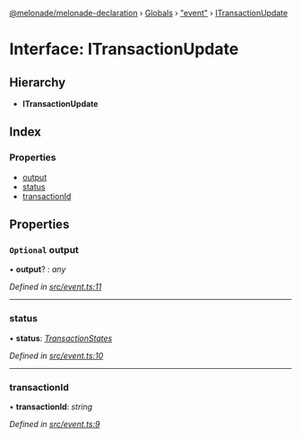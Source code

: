 [@melonade/melonade-declaration](../README.md) › [Globals](../globals.md) › ["event"](../modules/_event_.md) › [ITransactionUpdate](_event_.itransactionupdate.md)

# Interface: ITransactionUpdate

## Hierarchy

* **ITransactionUpdate**

## Index

### Properties

* [output](_event_.itransactionupdate.md#optional-output)
* [status](_event_.itransactionupdate.md#status)
* [transactionId](_event_.itransactionupdate.md#transactionid)

## Properties

### `Optional` output

• **output**? : *any*

*Defined in [src/event.ts:11](https://github.com/devit-tel/melonade-declaration/blob/2273da1/src/event.ts#L11)*

___

###  status

• **status**: *[TransactionStates](../enums/_state_.transactionstates.md)*

*Defined in [src/event.ts:10](https://github.com/devit-tel/melonade-declaration/blob/2273da1/src/event.ts#L10)*

___

###  transactionId

• **transactionId**: *string*

*Defined in [src/event.ts:9](https://github.com/devit-tel/melonade-declaration/blob/2273da1/src/event.ts#L9)*
